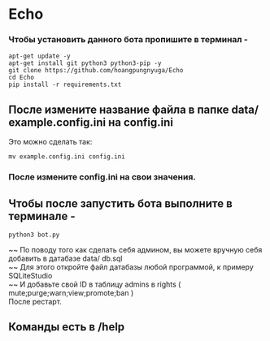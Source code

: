 # Echo
 
### Чтобы установить данного бота пропишите в терминал -
```shell
apt-get update -y
apt-get install git python3 python3-pip -y
git clone https://github.com/hoangpungnyuga/Echo
cd Echo
pip install -r requirements.txt
```
## После измените название файла в папке **data/** example.config.ini на **config.ini**
Это можно сделать так:
```shell
mv example.config.ini config.ini
```

### После измените **config.ini** на свои значения.

## Чтобы после запустить бота выполните в терминале -
```shell
python3 bot.py
```

~~ По поводу того как сделать себя админом, вы можете вручную себя добавить в датабазе data/ db.sql<br>
~~ Для этого откройте файл датабазы любой программой, к примеру SQLiteStudio<br>
~~ И добавьте свой ID в таблицу admins в rights ( mute\;purge\;warn\;view\;promote\;ban )<br>
После рестарт.

## Команды есть в /help
